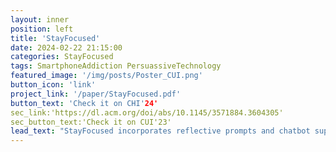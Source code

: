 ```yaml
---
layout: inner
position: left
title: 'StayFocused'
date: 2024-02-22 21:15:00
categories: StayFocused
tags: SmartphoneAddiction PersuassiveTechnology
featured_image: '/img/posts/Poster_CUI.png'
button_icon: 'link'
project_link: '/paper/StayFocused.pdf'
button_text: 'Check it on CHI'24'
sec_link:'https://dl.acm.org/doi/abs/10.1145/3571884.3604305'
sec_button_text:'Check it on CUI'23'
lead_text: "StayFocused incorporates reflective prompts and chatbot support to assist individuals to be aware of their smartphone use and "
---
```

